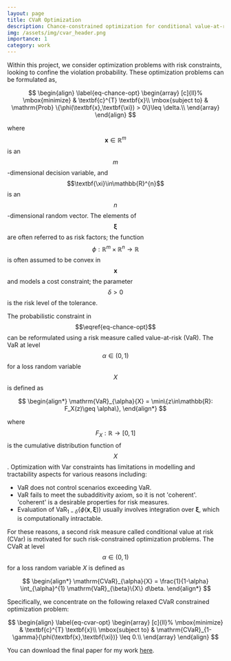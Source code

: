 ```yaml
---
layout: page
title: CVaR Optimization
description: Chance-constrained optimization for conditional value-at-risk problems
img: /assets/img/cvar_header.png
importance: 1
category: work
---
```

Within this project, we consider optimization problems with risk constraints, looking to confine the violation probability. These optimization problems can be formulated as,

$$
\begin{align}
\label{eq-chance-opt}
\begin{array}
[c]{ll}%
\mbox{minimize} & \textbf{c}^{T}
\textbf{x}\\
\mbox{subject to} & \mathrm{Prob} \{\phi(\textbf{x},\textbf{\xi}) > 0\}\leq \delta.\\
\end{array}
\end{align}
$$

where $$\textbf{x}\in\mathbb{R}^{m}$$ is an $$m$$-dimensional decision variable, and $$\textbf{\xi}\in\mathbb{R}^{n}$$ is an $$n$$-dimensional random vector. The elements of $$\bm{\xi}$$ are often referred to as risk factors; the function 
$$\phi: \mathbb{R}^{m}\times\mathbb{R}^{n}
\rightarrow\mathbb{R}$$ is often assumed to be convex in $$\textbf{x}$$ and models a cost constraint; the parameter
$$\delta> 0$$ is the risk level of the tolerance.


The probabilistic constraint in $$\eqref{eq-chance-opt}$$ can be reformulated using a risk measure called value-at-risk (VaR). The VaR at level $$\alpha \in (0,1)$$ for a loss random variable $$X$$ is defined as


$$
\begin{align*}
    \mathrm{VaR}_{\alpha}{X}
    = \min\{z\in\mathbb{R}: F_X(z)\geq \alpha\},
\end{align*}
$$


where $$F_X: \mathbb{R}\rightarrow[0,1]$$ is the cumulative distribution function of $$X$$. Optimization with Var constraints has limitations in modelling and tractability aspects for various reasons including:
* VaR does not control scenarios exceeding VaR.
* VaR fails to meet the subadditivity axiom, so it is not 'coherent'. 'coherent' is a desirable properties for risk measures.
* Evaluation of $\mathrm{VaR}_{1-\delta}\{\phi(\bm{x},\bm{\xi})\}$ usually involves integration over $\bm{\xi}$, which is computationally intractable.


For these reasons, a second risk measure called conditional value at risk (CVar) is motivated for such risk-constrained optimization problems.
The CVaR at level $$\alpha \in (0,1)$$ for a loss random variable $X$ is defined as

$$
\begin{align*}
    \mathrm{CVaR}_{\alpha}{X} = 
    \frac{1}{1-\alpha}
    \int_{\alpha}^{1} 
    \mathrm{VaR}_{\beta}\{X\} d\beta.
\end{align*}
$$

Specifically, we concentrate on the following relaxed CVaR constrained optimization problem:

$$
\begin{align}
\label{eq-cvar-opt}
\begin{array}
[c]{ll}%
\mbox{minimize} & \textbf{c}^{T}
\textbf{x}\\
\mbox{subject to} & 
\mathrm{CVaR}_{1-\gamma}{\phi(\textbf{x},\textbf{\xi})}
\leq 0.\\
\end{array}
\end{align}
$$


You can download the final paper for my work [here](https://anish-senapati.github.io/assets/pdf/SURF_2020_Final_Project.pdf). 